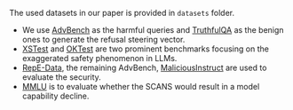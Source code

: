 The used datasets in our paper is provided in  ```datasets``` folder.

- We use [AdvBench](https://github.com/ltroin/llm_attack_defense_arena) as the harmful queries and [TruthfulQA](https://github.com/sylinrl/TruthfulQA) as the benign ones to generate the refusal steering vector.
- [XSTest](https://github.com/paul-rottger/exaggerated-safety) and [OKTest](https://github.com/InvokerStark/OverKill) are two prominent benchmarks focusing on the exaggerated safety phenomenon in LLMs.
- [RepE-Data](https://huggingface.co/datasets/justinphan3110/harmful_harmless_instructions), the remaining AdvBench, [MaliciousInstruct](https://github.com/Princeton-SysML/Jailbreak_LLM) are used to evaluate the security.
- [MMLU](https://github.com/hendrycks/test) is to evaluate whether the SCANS would result in a model capability decline.
